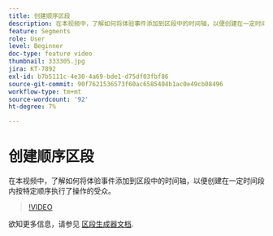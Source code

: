 ```yaml
---
title: 创建顺序区段
description: 在本视频中，了解如何将体验事件添加到区段中的时间轴，以便创建在一定时间段内按特定顺序执行了操作的受众。
feature: Segments
role: User
level: Beginner
doc-type: feature video
thumbnail: 333305.jpg
jira: KT-7892
exl-id: b7b5111c-4e30-4a69-bde1-d75df03fbf86
source-git-commit: 90f7621536573f60ac6585404b1ac0e49cb08496
workflow-type: tm+mt
source-wordcount: '92'
ht-degree: 7%

---
```


# 创建顺序区段

在本视频中，了解如何将体验事件添加到区段中的时间轴，以便创建在一定时间段内按特定顺序执行了操作的受众。

>[!VIDEO](https://video.tv.adobe.com/v/333305/?quality=12&learn=on)

欲知更多信息，请参见 [区段生成器文档](https://experienceleague.adobe.com/docs/experience-platform/segmentation/ui/segment-builder.html).